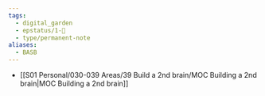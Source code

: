 ```yaml
---
tags:
  - digital_garden
  - epstatus/1-🌱
  - type/permanent-note
aliases:
  - BASB
---
```

- [[S01 Personal/030-039 Areas/39 Build a 2nd brain/MOC Building a 2nd brain|MOC Building a 2nd brain]]

